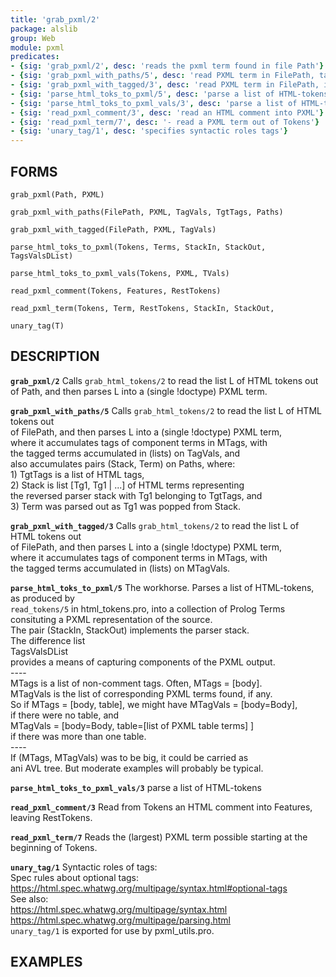 ```yaml
---
title: 'grab_pxml/2'
package: alslib
group: Web
module: pxml
predicates:
- {sig: 'grab_pxml/2', desc: 'reads the pxml term found in file Path'}
- {sig: 'grab_pxml_with_paths/5', desc: 'read PXML term in FilePath, tagged component tags and paths'}
- {sig: 'grab_pxml_with_tagged/3', desc: 'read PXML term in FilePath, including tagged components '}
- {sig: 'parse_html_toks_to_pxml/5', desc: 'parse a list of HTML-tokens'}
- {sig: 'parse_html_toks_to_pxml_vals/3', desc: 'parse a list of HTML-tokens'}
- {sig: 'read_pxml_comment/3', desc: 'read an HTML comment into PXML'}
- {sig: 'read_pxml_term/7', desc: '- read a PXML term out of Tokens'}
- {sig: 'unary_tag/1', desc: 'specifies syntactic roles tags'}
---
```

## FORMS

`grab_pxml(Path, PXML)`

`grab_pxml_with_paths(FilePath, PXML, TagVals, TgtTags, Paths)`

`grab_pxml_with_tagged(FilePath, PXML, TagVals)`

`parse_html_toks_to_pxml(Tokens, Terms, StackIn, StackOut, TagsValsDList)`

`parse_html_toks_to_pxml_vals(Tokens, PXML, TVals)`

`read_pxml_comment(Tokens, Features, RestTokens)`

`read_pxml_term(Tokens, Term, RestTokens, StackIn, StackOut,`

`unary_tag(T)`

## DESCRIPTION

**`grab_pxml/2`** Calls `grab_html_tokens/2` to read the list L of HTML tokens out  
    of Path, and then parses L into a (single !doctype) PXML term.  

**`grab_pxml_with_paths/5`** Calls `grab_html_tokens/2` to read the list L of HTML tokens out  
    of FilePath, and then parses L into a (single !doctype) PXML term,  
    where it accumulates tags of component terms in MTags, with  
    the tagged terms accumulated in (lists) on TagVals, and  
    also accumulates pairs (Stack, Term) on Paths, where:  
    1) TgtTags is a list of HTML tags,  
    2) Stack is list [Tg1, Tg1 | ...] of HTML terms representing  
    the reversed parser stack with Tg1 belonging to TgtTags, and  
    3) Term was parsed out as Tg1 was popped from Stack.  

**`grab_pxml_with_tagged/3`** Calls `grab_html_tokens/2` to read the list L of HTML tokens out  
    of FilePath, and then parses L into a (single !doctype) PXML term,  
    where it accumulates tags of component terms in MTags, with  
    the tagged terms accumulated in (lists) on MTagVals.  

**`parse_html_toks_to_pxml/5`** The workhorse. Parses a list of HTML-tokens, as produced by  
    `read_tokens/5` in html_tokens.pro, into a collection of Prolog Terms  
    consituting a PXML representation of the source.  
    The pair (StackIn, StackOut) implements the parser stack.  
    The difference list  
    TagsValsDList  
    provides a means of capturing components of the PXML output.  
    ----  
    MTags is a list of non-comment tags.  Often, MTags = [body].  
    MTagVals is the list of corresponding PXML terms found, if any.  
    So if MTags = [body, table], we might have MTagVals = [body=Body],  
    if there were no table, and  
    MTagVals = [body=Body, table=[list of PXML table terms] ]  
    if there was more than one table.  
    ----  
    If (MTags, MTagVals) was to be big, it could be carried as  
    ani AVL tree.  But moderate examples will probably be typical.  

**`parse_html_toks_to_pxml_vals/3`** parse a list of HTML-tokens

**`read_pxml_comment/3`** Read from Tokens an HTML comment into Features,  
    leaving RestTokens.  

**`read_pxml_term/7`** Reads the (largest) PXML term possible starting at the  
    beginning of Tokens.  

**`unary_tag/1`** Syntactic roles of tags:  
    Spec rules about optional tags:  
    https://html.spec.whatwg.org/multipage/syntax.html#optional-tags  
    See also:  
    https://html.spec.whatwg.org/multipage/syntax.html  
    https://html.spec.whatwg.org/multipage/parsing.html  
    `unary_tag/1` is exported for use by pxml_utils.pro.  

## EXAMPLES

